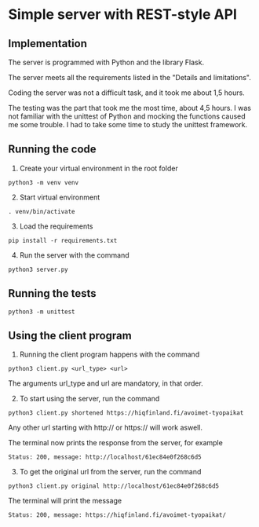 # Simple server with REST-style API

## Implementation

The server is programmed with Python and the library Flask.

The server meets all the requirements listed in the "Details and limitations".

Coding the server was not a difficult task, and it took me about 1,5 hours.

The testing was the part that took me the most time, about 4,5 hours. I was not familiar with the unittest of Python and mocking the functions caused me some trouble. I had to take some time to study the unittest framework.


## Running the code

1. Create your virtual environment in the root folder
```
python3 -m venv venv
```
2. Start virtual environment
```
. venv/bin/activate
```
3. Load the requirements
```
pip install -r requirements.txt
```
4. Run the server with the command
```
python3 server.py
```

## Running the tests
```
python3 -m unittest
```

## Using the client program

1. Running the client program happens with the command
```
python3 client.py <url_type> <url>
```
The arguments url_type and url are mandatory, in that order.

2. To start using the server, run the command
```
python3 client.py shortened https://hiqfinland.fi/avoimet-tyopaikat
```
Any other url starting with http:// or https:// will work aswell.

The terminal now prints the response from the server, for example
```
Status: 200, message: http://localhost/61ec84e0f268c6d5
```

3. To get the original url from the server, run the command
```
python3 client.py original http://localhost/61ec84e0f268c6d5
```
The terminal will print the message
```
Status: 200, message: https://hiqfinland.fi/avoimet-tyopaikat/
```

